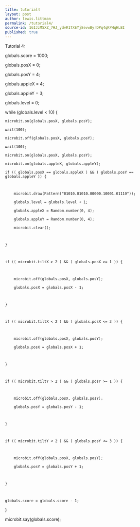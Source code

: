 ```yaml
---
title: tutorial4
layout: post
author: lewis.littman
permalink: /tutorial4/
source-id: 16IJzMSXZ_7HJ_ydvR1TXEYj8evwByrDPq4qKPHqHLBI
published: true
---
```

Tutorial 4:

globals.score = 1000;globals.posX = 0;globals.posY = 4;globals.appleX = 4;globals.appleY = 3;globals.level = 0;while (globals.level < 10) {    microbit.on(globals.posX, globals.posY);    wait(100);    microbit.off(globals.posX, globals.posY);    wait(100);    microbit.on(globals.posX, globals.posY);    microbit.on(globals.appleX, globals.appleY);    if (( globals.posX == globals.appleX ) && ( globals.posY == globals.appleY )) {        microbit.draw(Pattern("01010.01010.00000.10001.01110"));        globals.level = globals.level + 1;        globals.appleX = Random.number(0, 4);        globals.appleY = Random.number(0, 4);        microbit.clear();    }    if (( microbit.tiltX > 2 ) && ( globals.posX >= 1 )) {        microbit.off(globals.posX, globals.posY);        globals.posX = globals.posX - 1;    }    if (( microbit.tiltX < 2 ) && ( globals.posX <= 3 )) {        microbit.off(globals.posX, globals.posY);        globals.posX = globals.posX + 1;    }    if (( microbit.tiltY > 2 ) && ( globals.posY >= 1 )) {        microbit.off(globals.posX, globals.posY);        globals.posY = globals.posY - 1;    }    if (( microbit.tiltY < 2 ) && ( globals.posY <= 3 )) {        microbit.off(globals.posX, globals.posY);        globals.posY = globals.posY + 1;    }    globals.score = globals.score - 1;}microbit.say(globals.score);

